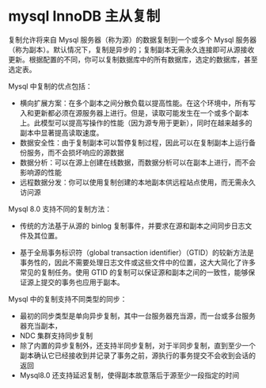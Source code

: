 # mysql InnoDB 主从复制

复制允许将来自 Mysql 服务器（称为源）的数据复制到一个或多个 Mysql 服务器（称为副本）。默认情况下，复制是异步的；复制副本无需永久连接即可从源接收更新。根据配置的不同，你可以复制数据库中的所有数据库，选定的数据库，甚至选定表。

Mysql 中复制的优点包括：

- 横向扩展方案：在多个副本之间分散负载以提高性能。在这个环境中，所有写入和更新都必须在源服务器上进行。但是，读取可能发生在一个或多个副本上。此模型可以提高写操作的性能（因为源专用于更新），同时在越来越多的副本中显著提高读取速度。
- 数据安全性：由于复制副本可以暂停复制过程，因此可以在复制副本上运行备份服务，而不会损坏响应的源数据
- 数据分析：可以在源上创建在线数据，而数据分析可以在副本上进行，而不会影响源的性能
- 远程数据分发：你可以使用复制创建的本地副本供远程站点使用，而无需永久访问源

Mysql 8.0 支持不同的复制方法：

- 传统的方法基于从源的 binlog 复制事件，并要求在源和副本之间同步日志文件及其位置。
  
- 基于全局事务标识符（global transaction identifier）（GTID）的较新方法是事务性的，因此不需要处理日志文件或这些文件中的位置，这大大简化了许多常见的复制任务。使用 GTID 的复制可以保证源和副本之间的一致性，能够保证源上提交的事务也应用于副本。

Mysql 中的复制支持不同类型的同步：

- 最初的同步类型是单向异步复制，其中一台服务器充当源，而一台或多台服务器充当副本，
- NDC 集群支持同步复制
- 除了内置的异步复制外，还支持半同步复制，对于半同步复制，直到至少一个副本确认它已经接收到并记录了事务之前，源执行的事务提交不会收到会话的返回
- Mysql8.0 还支持延迟复制，使得副本故意落后于源至少一段指定的时间
